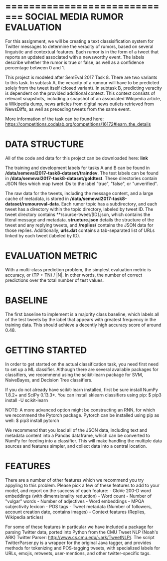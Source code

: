 =============================
SOCIAL MEDIA RUMOR EVALUATION 
=============================

For this assignment, we will be creating a text classisification system for Twitter messages to determine the veracity of rumors, based on several linguistic and contextual features. Each rumor is in the form of a tweet that reports an updated associated with a newsworthy event. The labels describe whether the rumor is true or false, as well as a confidence percentage between 0 and 1.

This project is modeled after SemEval 2017 Task 8. There are two variants to this task. In subtask A, the veracity of a rumour will have to be predicted solely from the tweet itself (closed variant). In subtask B, predicting veracity is dependent on the provided additional context. This context consists of relevant snapshots, including a snapshot of an associated Wikipedia article, a Wikipedia dump, news articles from digital news outlets retrieved from NewsDiffs, as well as preceding tweets from the same event.

More information of the task can be found here: https://competitions.codalab.org/competitions/16172#learn_the_details


DATA STRUCTURE
==============

All of the code and data for this project can be downloaded here: **link**

The training and development labels for tasks A and B can be found in **/data/semeval2017-task8-dataset/traindev**.
The test labels can be found in **/data/semeval2017-task8-dataset/goldtest**.
These directories contain JSON files which map tweet IDs to the label "true", "false", or "unverified".

The raw data for the tweets, including the message content, and a large cache of metadata, is stored in **/data/semeval2017-task8-dataset/rumoureval-data**. Each rumor topic has a subdirectory, and each tweet has a directory within the topic directory, labeled by tweet ID. The tweet directory contains **/source-tweet/[ID].json, which contains the literal message and metadata. **structure.json** details the structure of the tweet and any replying tweets, and **/replies/** contains the JSON data for those replies. Additionally, **urls.dat** contains a tab-separated list of URLs linked by each tweet (labeled by ID).


EVALUATION METRIC
=================

With a multi-class prediction problem, the simplest evaluation metric is accuracy, or (TP + TN) / |N|. In other words, the number of correct predictions over the total number of test values.


BASELINE
========

The first baseline to implement is a majority class baseline, which labels all of the test tweets by the label that appears with greatest frequency in the training data. This should achieve a decently high accuracy score of around 0.48.


GETTING STARTED
===============

In order to get started on the actual classification task, you need first need to set up a ML classifier. Although there are several available packages for classifiers, we recommend using the scikit-learn package for SVM, NaiveBayes, and Decision Tree classifiers.

If you do not already have scikit-learn installed, first be sure install NumPy 1.8.2+ and SciPy 0.13.3+. You can install sklearn classifiers using pip:
	$ pip3 install -U scikit-learn

NOTE: A more advanced option might be constructing an RNN, for which we recommend the Pytorch package. Pytorch can be installed using pip as well:
	$ pip3 install pytorch

We recommend that you load all of the JSON data, including text and metadata content into a Pandas dataframe, which can be converted to NumPy for feeding into a classifier. This will make handling the multiple data sources and features simpler, and collect data into a central location.


FEATURES
========

There are a number of other features which we recommend you try appyling to this problem. Please pick a few of these features to add to your model, and report on the success of each feature:
	- GloVe 200-D word embeddings (with dimemsionality reduction)
	- Word count
	- Number of "vulgar" words
	- Number of adjectives
	- Word embeddings
	- MPQA subjectivity lexicon
	- POS tags
	- Tweet metadata (Number of followers, account creation date, contains images)
	- Context features (Replies, Wikipedia articles)

For some of these features in particular we have included a package for parsing Twitter data, ported into Python from the CMU Tweet NLP (Noah's ARK) Twitter Parser: http://www.cs.cmu.edu/~ark/TweetNLP/. The script TwitterParser.py is a wrapper for the original Java tagger, and provides methods for tokenizing and POS-tagging tweets, with specialized labels for URLs, emojis, retweets, user-mentions, and other twitter-specific tags.
